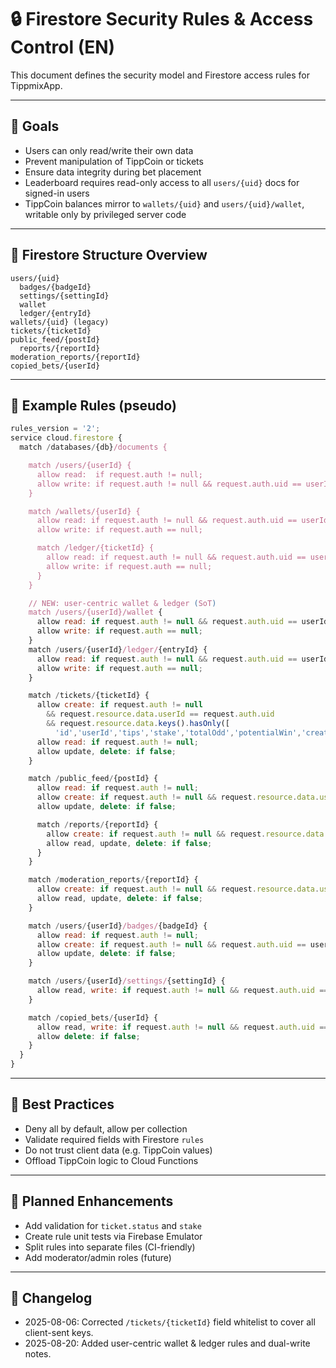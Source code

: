 # 🔒 Firestore Security Rules & Access Control (EN)

This document defines the security model and Firestore access rules for TippmixApp.

---

## 🔐 Goals

- Users can only read/write their own data
- Prevent manipulation of TippCoin or tickets
- Ensure data integrity during bet placement
- Leaderboard requires read-only access to all `users/{uid}` docs for signed-in users
- TippCoin balances mirror to `wallets/{uid}` and `users/{uid}/wallet`, writable only by privileged server code

---

## 🧾 Firestore Structure Overview

```
users/{uid}
  badges/{badgeId}
  settings/{settingId}
  wallet
  ledger/{entryId}
wallets/{uid} (legacy)
tickets/{ticketId}
public_feed/{postId}
  reports/{reportId}
moderation_reports/{reportId}
copied_bets/{userId}
```

---

## 📜 Example Rules (pseudo)

```js
rules_version = '2';
service cloud.firestore {
  match /databases/{db}/documents {

    match /users/{userId} {
      allow read:  if request.auth != null;
      allow write: if request.auth != null && request.auth.uid == userId;
    }

    match /wallets/{userId} {
      allow read: if request.auth != null && request.auth.uid == userId;
      allow write: if request.auth == null;

      match /ledger/{ticketId} {
        allow read: if request.auth != null && request.auth.uid == userId;
        allow write: if request.auth == null;
      }
    }

    // NEW: user-centric wallet & ledger (SoT)
    match /users/{userId}/wallet {
      allow read: if request.auth != null && request.auth.uid == userId;
      allow write: if request.auth == null;
    }
    match /users/{userId}/ledger/{entryId} {
      allow read: if request.auth != null && request.auth.uid == userId;
      allow write: if request.auth == null;
    }

    match /tickets/{ticketId} {
      allow create: if request.auth != null
        && request.resource.data.userId == request.auth.uid
        && request.resource.data.keys().hasOnly([
          'id','userId','tips','stake','totalOdd','potentialWin','createdAt','updatedAt','status']);
      allow read: if request.auth != null;
      allow update, delete: if false;
    }

    match /public_feed/{postId} {
      allow read: if request.auth != null;
      allow create: if request.auth != null && request.resource.data.userId == request.auth.uid;
      allow update, delete: if false;

      match /reports/{reportId} {
        allow create: if request.auth != null && request.resource.data.userId == request.auth.uid;
        allow read, update, delete: if false;
      }
    }

    match /moderation_reports/{reportId} {
      allow create: if request.auth != null && request.resource.data.userId == request.auth.uid;
      allow read, update, delete: if false;
    }

    match /users/{userId}/badges/{badgeId} {
      allow read: if request.auth != null;
      allow create: if request.auth != null && request.auth.uid == userId;
      allow update, delete: if false;
    }

    match /users/{userId}/settings/{settingId} {
      allow read, write: if request.auth != null && request.auth.uid == userId;
    }

    match /copied_bets/{userId} {
      allow read, write: if request.auth != null && request.auth.uid == userId;
      allow delete: if false;
    }
  }
}
```

---

## 🧠 Best Practices

- Deny all by default, allow per collection
- Validate required fields with Firestore `rules`
- Do not trust client data (e.g. TippCoin values)
- Offload TippCoin logic to Cloud Functions

---

## 📌 Planned Enhancements

- Add validation for `ticket.status` and `stake`
- Create rule unit tests via Firebase Emulator
- Split rules into separate files (CI-friendly)
- Add moderator/admin roles (future)

---

## 📘 Changelog

- 2025-08-06: Corrected `/tickets/{ticketId}` field whitelist to cover all client-sent keys.
- 2025-08-20: Added user-centric wallet & ledger rules and dual-write notes.
